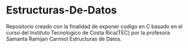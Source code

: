 # Estructuras-De-Datos

Repositorio creado con la finalidad de exponer codigo en C
basado en el curso del Instituto Tecnologico de Costa Rica(TEC)
por la profesora Samanta Ramijan Carmiol Estructuras de Datos. 
